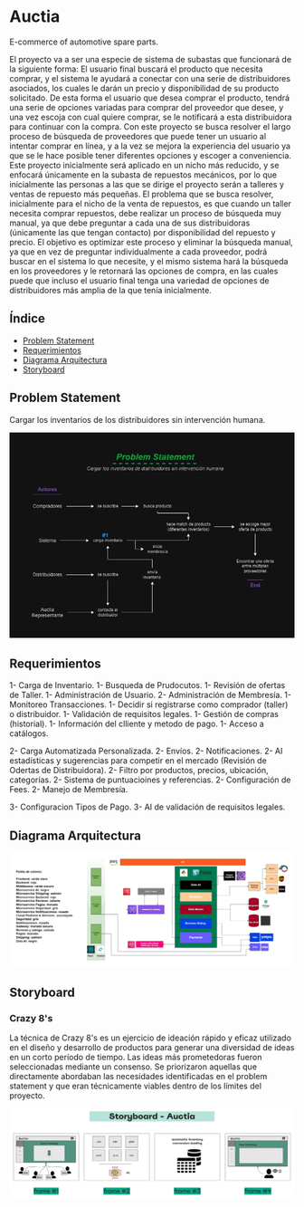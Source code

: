 # Auctia
E-commerce of automotive spare parts.

El proyecto va a ser una especie de sistema de subastas que funcionará de la siguiente forma: El usuario final buscará el producto que necesita comprar, y el sistema le ayudará a conectar con una serie de distribuidores asociados, los cuales le darán un precio y disponibilidad de su producto solicitado. De esta forma el usuario que desea comprar el producto, tendrá una serie de opciones variadas para comprar del proveedor que desee, y una vez escoja con cual quiere comprar, se le notificará a esta distribuidora para continuar con la compra. Con este proyecto se busca resolver el largo proceso de búsqueda de proveedores que puede tener un usuario al intentar comprar en línea, y a la vez se mejora la experiencia del usuario ya que se le hace posible tener diferentes opciones y escoger a conveniencia. Este proyecto inicialmente será aplicado en un nicho más reducido, y se enfocará únicamente en la subasta de repuestos mecánicos, por lo que inicialmente las personas a las que se dirige el proyecto serán a talleres y ventas de repuesto más pequeñas.
El problema que se busca resolver, inicialmente para el nicho de la venta de repuestos, es que cuando un taller necesita comprar repuestos, debe realizar un proceso de búsqueda muy manual, ya que debe preguntar a cada una de sus distribuidoras (únicamente las que tengan contacto) por disponibilidad del repuesto y precio. El objetivo es optimizar este proceso y eliminar la búsqueda manual, ya que en vez de preguntar individualmente a cada proveedor, podrá buscar en el sistema lo que necesite, y el mismo sistema hará la búsqueda en los proveedores y le retornará las opciones de compra, en las cuales puede que incluso el usuario final tenga una variedad de opciones de distribuidores más amplia de la que tenía inicialmente.


## Índice
- [Problem Statement](#problem-statement)
- [Requerimientos](#requerimientos)
- [Diagrama Arquitectura](#diagrama-arquitectura)
- [Storyboard](#storyboard)

## Problem Statement
Cargar los inventarios de los distribuidores sin intervención humana.

![Problem Statement del proyecto.](images/problem-statement.jpg)

## Requerimientos
1- Carga de Inventario.
1- Busqueda de Prudocutos.
1- Revisión de ofertas de Taller.
1- Administración de Usuario.
2- Administración de Membresía.
1- Monitoreo Transacciones.
1- Decidir si registrarse como comprador (taller) o distribuidor.
1- Validación de requisitos legales.
1- Gestión de compras (historial).
1- Información del clliente y metodo de pago.
1- Acceso a catálogos.

2- Carga Automatizada Personalizada.
2- Envíos.
2- Notificaciones.
2- AI estadísticas y sugerencias para competir en el mercado (Revisión de Odertas de Distribuidora).
2- Filtro por productos, precios, ubicación, categorías.
2- Sistema de puntuacioines y referencias.
2- Configuración de Fees.
2- Manejo de Membresía.

3- Configuracion Tipos de Pago.
3- AI de validación de requisitos legales.

## Diagrama Arquitectura
![Diagrama de la Arquitectura.](images/Auctia-Arquitectura.jpg)

## Storyboard
### Crazy 8's
La técnica de Crazy 8's es un ejercicio de ideación rápido y eficaz utilizado en el diseño y desarrollo de productos para generar una diversidad de ideas en un corto período de tiempo.
Las ideas más prometedoras fueron seleccionadas mediante un consenso. Se priorizaron aquellas que directamente abordaban las necesidades identificadas en el problem statement y que eran técnicamente viables dentro de los límites del proyecto.

![Storyboard de Problem Statement.](images/storyboard.jpg)

